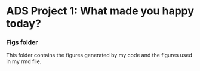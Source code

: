 # ADS Project 1: What made you happy today?
### Figs folder

This folder contains the figures generated by my code and the figures used in my rmd file.
